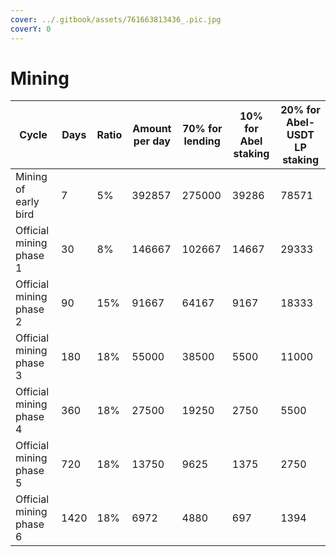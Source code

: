 ```yaml
---
cover: ../.gitbook/assets/761663813436_.pic.jpg
coverY: 0
---
```


# Mining



| Cycle                   | Days | Ratio | Amount per day | 70% for lending | 10% for Abel staking | 20% for Abel-USDT LP staking |
| ----------------------- | ---- | ----- | -------------- | --------------- | -------------------- | ---------------------------- |
| Mining of early bird    | 7    | 5%    | 392857         | 275000          | 39286                | 78571                        |
| Official mining phase 1 | 30   | 8%    | 146667         | 102667          | 14667                | 29333                        |
| Official mining phase 2 | 90   | 15%   | 91667          | 64167           | 9167                 | 18333                        |
| Official mining phase 3 | 180  | 18%   | 55000          | 38500           | 5500                 | 11000                        |
| Official mining phase 4 | 360  | 18%   | 27500          | 19250           | 2750                 | 5500                         |
| Official mining phase 5 | 720  | 18%   | 13750          | 9625            | 1375                 | 2750                         |
| Official mining phase 6 | 1420 | 18%   | 6972           | 4880            | 697                  | 1394                         |









